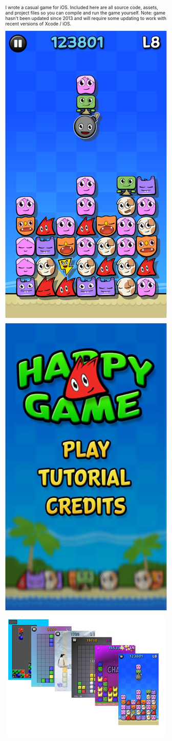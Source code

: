 I wrote a casual game for iOS.
Included here are all source code, assets, and project files so you can compile and run the game yourself.
Note: game hasn't been updated since 2013 and will require some updating to work with recent versions of Xcode / iOS.


![Alt text](screenshots/1.0_appstore_release.png?raw=true "Game screen")

![Alt text](screenshots/homescreen.jpg?raw=true "Homescreen")

![Alt text](screenshots/mockup_to_launch.jpg?raw=true "Title")
